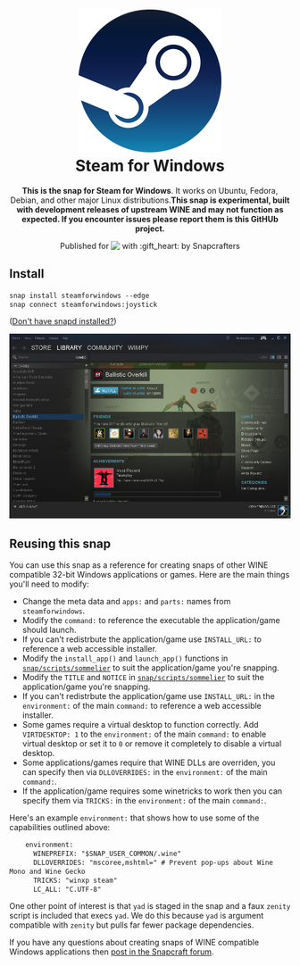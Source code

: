 <h1 align="center">
  <img src="snap/gui/steamforwindows.png" alt="Steam for Windows">
  <br />
  Steam for Windows
</h1>

<p align="center"><b>This is the snap for Steam for Windows</b>. It works on 
Ubuntu, Fedora, Debian, and other major Linux distributions.<b>This snap is 
experimental, built with development releases of upstream WINE and may not 
function as expected. If you encounter issues please report them is this 
GitHUb project.</b></p>

<p align="center">Published for <img src="http://anything.codes/slack-emoji-for-techies/emoji/tux.png" align="top" width="24" /> with :gift_heart: by Snapcrafters</p>

<!-- <p align="center">
<a href="https://build.snapcraft.io/user/snapcrafters/steamforwindows"><img src="https://build.snapcraft.io/badge/snapcrafters/steamforwindows.svg" alt="Snap Status"></a>
</p> -->

## Install

    snap install steamforwindows --edge
    snap connect steamforwindows:joystick

([Don't have snapd installed?](https://snapcraft.io/docs/core/install))

![Steam for Windows](screenshot.png?raw=true "Steam for Windows")

## Reusing this snap

You can use this snap as a reference for creating snaps of other WINE
compatible 32-bit Windows applications or games. Here are the main
things you'll need to modify:

  * Change the meta data and `apps:` and `parts:` names from `steamforwindows`.
  * Modify the `command:` to reference the executable the application/game should launch.
  * If you can't redistrbute the application/game use `INSTALL_URL:` to reference a web accessible installer.
  * Modify the `install_app()` and `launch_app()` functions in [`snap/scripts/sommelier`](snap/scripts/sommelier) to suit the application/game you're snapping.
  * Modify the `TITLE` and `NOTICE` in [`snap/scripts/sommelier`](snap/scripts/sommelier) to suit the application/game you're snapping.
  * If you can't redistrbute the application/game use `INSTALL_URL:` in the `environment:` of the main `command:` to reference a web accessible installer.
  * Some games require a virtual desktop to function correctly. Add `VIRTDESKTOP: 1` to the `environment:` of the main `command:` to enable virtual desktop or set it to `0` or remove it completely to disable a virtual desktop.
  * Some applications/games require that WINE DLLs are overriden, you can specify then via `DLLOVERRIDES:` in the `environment:` of the main `command:`.
  * If the application/game requires some winetricks to work then you can specify them via `TRICKS:` in the `environment:` of the main `command:`.

Here's an example `environment:` that shows how to use some of the capabilities outlined above:

```
    environment:
      WINEPREFIX: "$SNAP_USER_COMMON/.wine"
      DLLOVERRIDES: "mscoree,mshtml=" # Prevent pop-ups about Wine Mono and Wine Gecko
      TRICKS: "winxp steam"
      LC_ALL: "C.UTF-8"
```

One other point of interest is that `yad` is staged in the snap and a
faux `zenity` script is included that execs `yad`. We do this because
`yad` is argument compatible with `zenity` but pulls far fewer package
dependencies.

If you have any questions about creating snaps of WINE compatible
Windows applications then [post in the Snapcraft forum](https://forum.snapcraft.io).
